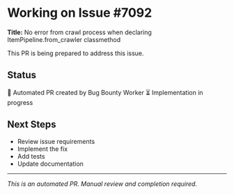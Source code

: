 # Working on Issue #7092

**Title:** No error from crawl process when declaring ItemPipeline.from_crawler classmethod

This PR is being prepared to address this issue.

## Status
🤖 Automated PR created by Bug Bounty Worker
⏳ Implementation in progress

## Next Steps
- Review issue requirements
- Implement the fix
- Add tests
- Update documentation

---
*This is an automated PR. Manual review and completion required.*
